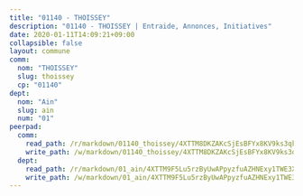 ```yaml
---
title: "01140 - THOISSEY"
description: "01140 - THOISSEY | Entraide, Annonces, Initiatives"
date: 2020-01-11T14:09:21+09:00
collapsible: false
layout: commune
comm:
  nom: "THOISSEY"
  slug: thoissey
  cp: "01140"
dept:
  nom: "Ain"
  slug: ain
  num: "01"
peerpad:
  comm:
    read_path: /r/markdown/01140_thoissey/4XTTM8DKZAKcSjEsBFYx8KV9ks3qkYiUa84jU7bgNZdgEgVWF
    write_path: /w/markdown/01140_thoissey/4XTTM8DKZAKcSjEsBFYx8KV9ks3qkYiUa84jU7bgNZdgEgVWF-K3TgU6X9SURLW7d9nNahi2Tir1FwM7VHQCY8TmT4vzehuzp11vtC94EnSdvJ53bQ3JkLuxk8LmbNYRJW4kxcsPXvdSKX48ZayEvGpdQoyBCE9EaTWe6MpTR3tYL9ENxtJi3SxgF9
  dept:
    read_path: /r/markdown/01_ain/4XTTM9F5Lu5rzByUwAPpyzfuAZHNExy1TWE3X3wiTrPFfiAJr
    write_path: /w/markdown/01_ain/4XTTM9F5Lu5rzByUwAPpyzfuAZHNExy1TWE3X3wiTrPFfiAJr-K3TgUnxzeFoJA4CB58vXNvKXURJneTNZHUsypAQGicGiZu7AS2sPbjspGpj7s3MmMv58YhkLaSUMQMHaiKAfoMv6wF36Urxbqqh8MmnXpnKkbVhnAishABEkMRAiyAt8GGJ1Jer2
---
```


